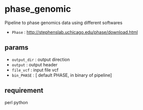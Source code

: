 # phase_genomic
Pipeline to phase genomics data using different softwares

* `Phase` : http://stephenslab.uchicago.edu/phase/download.html
## params
* `output_dir` : output direction
* `output` : output header 
* `file_vcf` : input file vcf
* `bin_PHASE` : [ default PHASE, in binary of pipeline]

## requirement
perl
python

